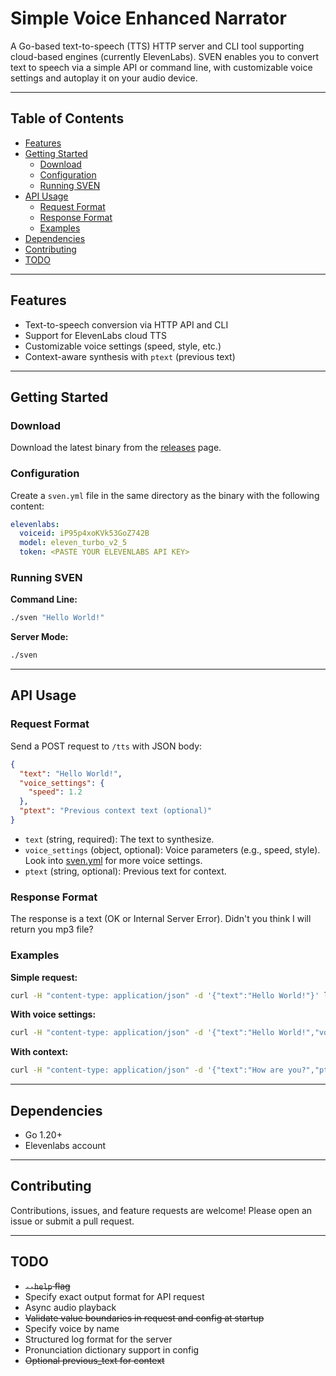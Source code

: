 # Simple Voice Enhanced Narrator

A Go-based text-to-speech (TTS) HTTP server and CLI tool supporting cloud-based engines (currently ElevenLabs). 
SVEN enables you to convert text to speech via a simple API or command line, with customizable voice settings and autoplay it on your audio device.

---

## Table of Contents
- [Features](#features)
- [Getting Started](#getting-started)
  - [Download](#download)
  - [Configuration](#configuration)
  - [Running SVEN](#running-sven)
- [API Usage](#api-usage)
  - [Request Format](#request-format)
  - [Response Format](#response-format)
  - [Examples](#examples)
- [Dependencies](#dependencies)
- [Contributing](#contributing)
- [TODO](#todo)

---

## Features
- Text-to-speech conversion via HTTP API and CLI
- Support for ElevenLabs cloud TTS
- Customizable voice settings (speed, style, etc.)
- Context-aware synthesis with `ptext` (previous text)

---

## Getting Started

### Download
Download the latest binary from the [releases](/releases) page.

### Configuration
Create a `sven.yml` file in the same directory as the binary with the following content:
```yaml
elevenlabs:
  voiceid: iP95p4xoKVk53GoZ742B
  model: eleven_turbo_v2_5
  token: <PASTE YOUR ELEVENLABS API KEY>
```

### Running SVEN
**Command Line:**
```bash
./sven "Hello World!"
```

**Server Mode:**
```bash
./sven
```

---

## API Usage

### Request Format
Send a POST request to `/tts` with JSON body:
```json
{
  "text": "Hello World!",
  "voice_settings": {
    "speed": 1.2
  },
  "ptext": "Previous context text (optional)"
}
```
- `text` (string, required): The text to synthesize.
- `voice_settings` (object, optional): Voice parameters (e.g., speed, style). Look into [sven.yml](./sven.yml) for more voice settings.
- `ptext` (string, optional): Previous text for context.

### Response Format
The response is a text (OK or Internal Server Error). Didn't you think I will return you mp3 file?

### Examples
**Simple request:**
```bash
curl -H "content-type: application/json" -d '{"text":"Hello World!"}' localhost:8080/tts
```

**With voice settings:**
```bash
curl -H "content-type: application/json" -d '{"text":"Hello World!","voice_settings":{"speed":1.2}}' localhost:8080/tts
```

**With context:**
```bash
curl -H "content-type: application/json" -d '{"text":"How are you?","ptext":"Hi, my love!"}' localhost:8080/tts
```

---

## Dependencies
- Go 1.20+
- Elevenlabs account

---

## Contributing
Contributions, issues, and feature requests are welcome! Please open an issue or submit a pull request.

---

## TODO
- ~~`--help` flag~~
- Specify exact output format for API request
- Async audio playback
- ~~Validate value boundaries in request and config at startup~~
- Specify voice by name
- Structured log format for the server
- Pronunciation dictionary support in config
- ~~Optional previous_text for context~~

